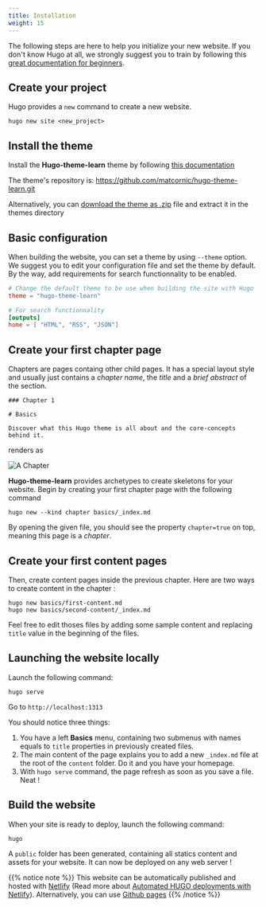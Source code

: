 ```yaml
---
title: Installation
weight: 15
---
```


The following steps are here to help you initialize your new website. If you don't know Hugo at all, we strongly suggest you to train by following this [great documentation for beginners](https://gohugo.io/overview/quickstart/).

## Create your project

Hugo provides a `new` command to create a new website.

```
hugo new site <new_project>
```

## Install the theme

Install the **Hugo-theme-learn** theme by following [this documentation](https://gohugo.io/themes/installing/)

The theme's repository is: https://github.com/matcornic/hugo-theme-learn.git

Alternatively, you can [download the theme as .zip](https://github.com/matcornic/hugo-theme-learn/archive/master.zip) file and extract it in the themes directory

## Basic configuration

When building the website, you can set a theme by using `--theme` option. We suggest you to edit your configuration file and set the theme by default. By the way, add requirements for search functionnality to be enabled.

```toml
# Change the default theme to be use when building the site with Hugo
theme = "hugo-theme-learn"

# For search functionnality
[outputs]
home = [ "HTML", "RSS", "JSON"]
```

## Create your first chapter page

Chapters are pages containg other child pages. It has a special layout style and usually just contains a _chapter name_, the _title_ and a _brief abstract_ of the section.

```
### Chapter 1

# Basics

Discover what this Hugo theme is all about and the core-concepts behind it.
```

renders as 

![A Chapter](/basics/installation/images/chapter.png?classes=shadow&width=60%)

**Hugo-theme-learn** provides archetypes to create skeletons for your website. Begin by creating your first chapter page with the following command

```
hugo new --kind chapter basics/_index.md
```

By opening the given file, you should see the property `chapter=true` on top, meaning this page is a _chapter_.

## Create your first content pages

Then, create content pages inside the previous chapter. Here are two ways to create content in the chapter :

```
hugo new basics/first-content.md
hugo new basics/second-content/_index.md
```

Feel free to edit thoses files by adding some sample content and replacing `title` value in the beginning of the files. 

## Launching the website locally

Launch the following command:

```
hugo serve
```

Go to `http://localhost:1313`

You should notice three things:

1. You have a left **Basics** menu, containing two submenus with names equals to `title` properties in previously created files.
2. The main content of the page explains you to add a new `_index.md` file at the root of the `content` folder. Do it and you have your homepage.
3. With `hugo serve` command, the page refresh as soon as you save a file. Neat !

## Build the website

When your site is ready to deploy, launch the following command:

```
hugo
```

A `public` folder has been generated, containing all statics content and assets for your website. It can now be deployed on any web server !

{{% notice note %}}
This website can be automatically published and hosted with [Netlify](https://www.netlify.com/) (Read more about [Automated HUGO deployments with Netlify](https://www.netlify.com/blog/2015/07/30/hosting-hugo-on-netlifyinsanely-fast-deploys/)). Alternatively, you can use [Github pages](https://gohugo.io/hosting-and-deployment/hosting-on-github/)
{{% /notice %}}